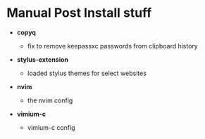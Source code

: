 # Manual Post Install stuff

- **copyq**

  - fix to remove keepassxc passwords from clipboard history

- **stylus-extension**

  - loaded stylus themes for select websites

- **nvim**

  - the nvim config

- **vimium-c**
  - vimium-c config
